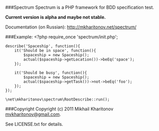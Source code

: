 ###Spectrum
Spectrum is a PHP framework for BDD specification test.

**Current version is alpha and maybe not stable.**

Documentation (on Russian): http://mkharitonov.net/spectrum/

###Example:
    <?php
    require_once 'spectrum/init.php';

    describe('Spaceship', function(){
        it('Should be in space', function(){
            $spaceship = new Spaceship();
            actual($spaceship->getLocation())->beEq('space');
        });

        it('Should be busy', function(){
            $spaceship = new Spaceship();
            actual($spaceship->getTask())->not->beEq('foo');
        });
    });

    \net\mkharitonov\spectrum\RootDescribe::run();

###Copyright
Copyright (c) 2011 Mikhail Kharitonov <mvkharitonov@gmail.com>.

See LICENSE.txt for details.
